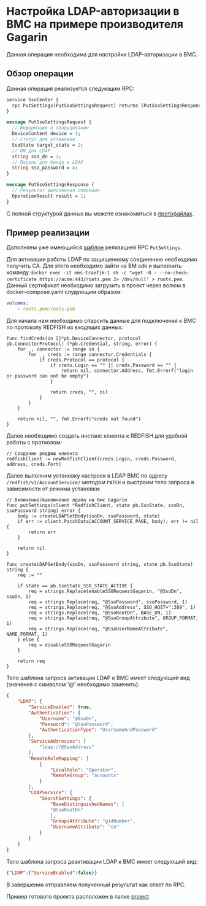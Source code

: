 # Настройка LDAP-авторизации в BMC на примере производителя Gagarin

Данная операция необходима для настройки LDAP-авторизации в BMC.

## Обзор операции

Данная операция реализуется следующим RPC:

```proto
service SsoCenter {
  rpc PutSettings(PutSsoSettingsRequest) returns (PutSsoSettingsResponse);
}

message PutSsoSettingsRequest {
  // Информация о оборудовании
  DeviceContent device = 1;
  // Статус для установки
  SsoState target_state = 2;
  // DN для LDAP
  string sso_dn = 3;
  // Пароль для бинда в LDAP
  string sso_password = 4;
}

message PutSsoSettingsResponse {
  // Результат выполнения операции
  OperationResult result = 1;
}
```

С полной структурой данных вы можете ознакомиться в [протофайлах](../../../.proto/service_sso_center.proto).

## Пример реализации

Дополняем уже имеющийся [шаблон](../create_project/project/main.go) релизацией RPC `PutSettings`.

Для активации работы LDAP по защищенному соединению необходимо получить CA. Для этого необходимо зайти на ВМ sdk и выполнить команду `docker exec -it ems-traefik-1 sh -c "wget -O - --no-check-certificate https://acme:443/roots.pem 2> /dev/null" > roots.pem`. Данный сертификат необходимо загрузить в проект через волюм в docker-compose.yaml слудующим образом:

```yaml
volumes:
    - roots.pem:roots.pem
```

Для начала нам необходимо спарсить данные для подключения к BMC по протоколу REDFISH из входящих данных:

```golang
func findCreds(in []*pb.DeviceConnector, protocol pb.ConnectorProtocol) (*pb.Credential, string, error) {
    for _, connector := range in {
        for _, creds := range connector.Credentials {
            if creds.Protocol == protocol {
                if creds.Login == "" || creds.Password == "" {
                    return nil, connector.Address, fmt.Errorf("login or password can not be empty")
                }

                return creds, "", nil
            }
        }
    }

    return nil, "", fmt.Errorf("creds not found")
}
```

Далее необходимо создать инстанс клиента к REDFISH для удобной работы с протколом:

```golang
// Создание редфиш клиента
redfishClient := newRedfishClient(creds.Login, creds.Password, address, creds.Port)
```

Далее выполним установку настроек в LDAP BMC по адресу `/redfish/v1/AccountService/` методом `PATCH` и выстроим тело запроса в зависимости от режима установки:

```golang
// Включение/выключение лдапа на бмс Gagarin
func putSettings(client *RedfishClient, state pb.SsoState, ssoDn, ssoPassword string) error {
    body := createLDAPSetBody(ssoDn, ssoPassword, state)
    if err := client.PatchData(ACCOUNT_SERVICE_PAGE, body); err != nil {
        return err
    }

    return nil
}

func createLDAPSetBody(ssoDn, ssoPassword string, state pb.SsoState) string {
    req := ""

    if state == pb.SsoState_SSO_STATE_ACTIVE {
        req = strings.Replace(enableSSORequestGagarin, "@SsoDn", ssoDn, 1)
        req = strings.Replace(req, "@SsoPassword", ssoPassword, 1)
        req = strings.Replace(req, "@SsoAddress", SSO_HOST+":389", 1)
        req = strings.Replace(req, "@SsoRootDn", BASE_DN, 1)
        req = strings.Replace(req, "@SsoGroupAttribute", GROUP_FORMAT, 1)
        req = strings.Replace(req, "@SsoUserNameAttribute", NAME_FORMAT, 1)
    } else {
        req = disableSSORequestGagarin
    }

    return req
}
```

Тело шаблона запроса активации LDAP к BMC имеет следующий вид (значения с символом '@' необходимо заменить):

```json
{
    "LDAP": {
        "ServiceEnabled": true,
        "Authentication": {
            "Username": "@SsoDn",
            "Password": "@SsoPassword",
            "AuthenticationType": "UsernameAndPassword"
        },
        "ServiceAddresses": [
            "ldap://@SsoAddress"
        ],
        "RemoteRoleMapping": [
            {
                "LocalRole": "Operator",
                "RemoteGroup": "accounts"
            }
        ],
        "LDAPService": {
            "SearchSettings": {
                "BaseDistinguishedNames": [
                "@SsoRootDn"
                ],
                "GroupsAttribute": "gidNumber",
                "UsernameAttribute": "cn"
            }
        }
    }
}
```

Тело шаблона запроса деактивации LDAP к BMC имеет следующий вид:

```json
{"LDAP":{"ServiceEnabled":false}}
```

В завершении отправляем полученный результат как ответ по RPC.

Пример готового проекта расположен в папке [project](./project)
